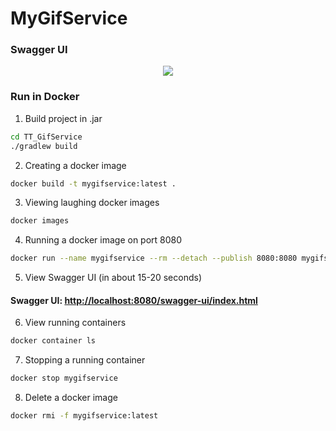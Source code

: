 # MyGifService

### Swagger UI
<p align="center">
  <img src="images/Swagger_UI.gif"/>
</p>

### Run in Docker
1. Build project in .jar
```bash
cd TT_GifService
./gradlew build
```
2. Creating a docker image
```bash
docker build -t mygifservice:latest .
```
3. Viewing laughing docker images
```bash
docker images
```
4. Running a docker image on port 8080
```bash
docker run --name mygifservice --rm --detach --publish 8080:8080 mygifservice:latest
```
5. View Swagger UI (in about 15-20 seconds)
#### Swagger UI: [http://localhost:8080/swagger-ui/index.html](http://localhost:8080/swagger-ui/index.html)
6. View running containers
```bash
docker container ls
```
7. Stopping a running container
```bash
docker stop mygifservice
```
8. Delete a docker image
```bash
docker rmi -f mygifservice:latest
```